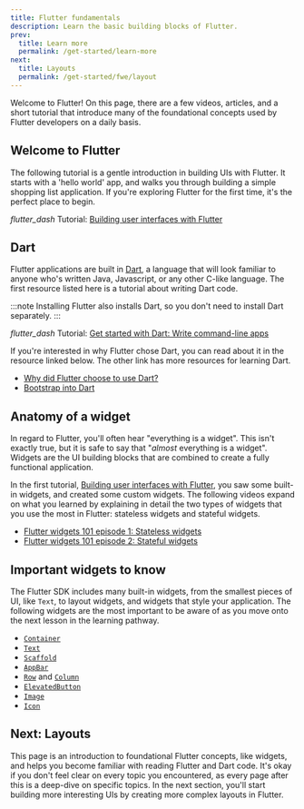 ```yaml
---
title: Flutter fundamentals
description: Learn the basic building blocks of Flutter.
prev:
  title: Learn more
  permalink: /get-started/learn-more
next:
  title: Layouts
  permalink: /get-started/fwe/layout
---
```


Welcome to Flutter! On this page, there are a few videos, articles, and a short
tutorial that introduce many of the foundational concepts used by 
Flutter developers on a daily basis.

## Welcome to Flutter

The following tutorial is a gentle introduction in building UIs with Flutter. It
starts with a 'hello world' app, and walks you through building a simple
shopping list application. If you're exploring Flutter for the first time, it's
the perfect place to begin.

<i class="material-symbols" aria-hidden="true">flutter_dash</i>
Tutorial: [Building user interfaces with Flutter][]

## Dart

Flutter applications are built in [Dart][], a language that will look familiar
to anyone who's written Java, Javascript, or any other C-like language. The first
resource listed here is a tutorial about writing Dart code.  

:::note
  Installing Flutter also installs Dart,
  so you don't need to install Dart separately.
:::

<i class="material-symbols" aria-hidden="true">flutter_dash</i>
Tutorial: [Get started with Dart: Write command-line apps][]

If you're interested in why Flutter chose Dart, 
you can read about it in the resource linked below. 
The other link has more resources for learning Dart.

* [Why did Flutter choose to use Dart?][]
* [Bootstrap into Dart][]

## Anatomy of a widget

In regard to Flutter, you'll often hear "everything is a widget". This isn't
exactly true, but it is safe to say that "_almost_ everything is a widget".
Widgets are the UI building blocks that are combined to create a fully
functional application.

In the first tutorial, [Building user interfaces with Flutter][], you saw some
built-in widgets, and created some custom widgets. The following videos expand
on what you learned by explaining in detail the two types of widgets that you
use the most in Flutter: stateless widgets and stateful widgets.

* [Flutter widgets 101 episode 1: Stateless widgets][]
* [Flutter widgets 101 episode 2: Stateful widgets][]

## Important widgets to know

The Flutter SDK includes many built-in widgets, from the smallest pieces of UI,
like `Text`, to layout widgets, and widgets that style your application. The
following widgets are the most important to be aware of as you move onto the
next lesson in the learning pathway.

* [`Container`][]
* [`Text`][]
* [`Scaffold`][]
* [`AppBar`][]
* [`Row`][] and [`Column`][]
* [`ElevatedButton`][]
* [`Image`][]
* [`Icon`][]

## Next: Layouts

This page is an introduction to foundational Flutter concepts, like
widgets, and helps you become familiar with reading Flutter and Dart code. It's
okay if you don't feel clear on every topic you encountered, as every page after
this is a deep-dive on specific topics. In the next section, you'll start
building more interesting UIs by creating more complex layouts in Flutter.

[Building user interfaces with Flutter]:{{site.url}}/ui
[Bootstrap into Dart]: {{site.url}}/resources/bootstrap-into-dart
[Dart]: {{site.dart-site}}
[Flutter widgets 101 episode 1: Stateless widgets]: {{site.youtube-site}}/watch?v=wE7khGHVkYY
[Flutter widgets 101 episode 2: Stateful widgets]: {{site.youtube-site}}/watch?v=AqCMFXEmf3w
[Get started with Dart: Write command-line apps]: {{site.dart-site}}/tutorials/server/cmdline
[Why did Flutter choose to use Dart?]: {{site.url}}/resources/faq#why-did-flutter-choose-to-use-dart

[`AppBar`]: {{site.api}}/flutter/material/AppBar-class.html
[`Column`]: {{site.api}}/flutter/widgets/Column-class.html
[`Container`]: {{site.api}}/flutter/widgets/Container-class.html
[`ElevatedButton`]: {{site.api}}/flutter/material/ElevatedButton-class.html
[`Icon`]: {{site.api}}/flutter/widgets/Icon-class.html
[`Image`]: {{site.api}}/flutter/widgets/Image-class.html
[`Row`]: {{site.api}}/flutter/widgets/Row-class.html
[`Scaffold`]: {{site.api}}/flutter/material/Scaffold-class.html
[`Text`]: {{site.api}}/flutter/widgets/Text-class.html
